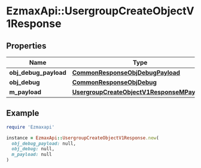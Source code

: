 # EzmaxApi::UsergroupCreateObjectV1Response

## Properties

| Name | Type | Description | Notes |
| ---- | ---- | ----------- | ----- |
| **obj_debug_payload** | [**CommonResponseObjDebugPayload**](CommonResponseObjDebugPayload.md) |  |  |
| **obj_debug** | [**CommonResponseObjDebug**](CommonResponseObjDebug.md) |  | [optional] |
| **m_payload** | [**UsergroupCreateObjectV1ResponseMPayload**](UsergroupCreateObjectV1ResponseMPayload.md) |  |  |

## Example

```ruby
require 'Ezmaxapi'

instance = EzmaxApi::UsergroupCreateObjectV1Response.new(
  obj_debug_payload: null,
  obj_debug: null,
  m_payload: null
)
```

